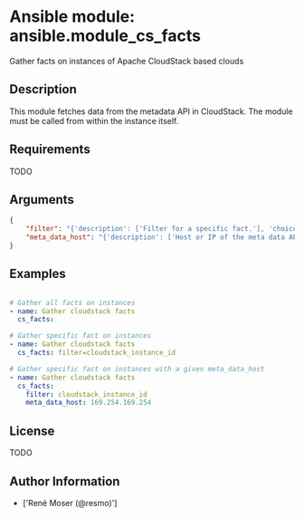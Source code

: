 # Ansible module: ansible.module_cs_facts


Gather facts on instances of Apache CloudStack based clouds

## Description

This module fetches data from the metadata API in CloudStack. The module must be called from within the instance itself.

## Requirements

TODO

## Arguments

``` json
{
    "filter": "{'description': ['Filter for a specific fact.'], 'choices': ['cloudstack_service_offering', 'cloudstack_availability_zone', 'cloudstack_public_hostname', 'cloudstack_public_ipv4', 'cloudstack_local_hostname', 'cloudstack_local_ipv4', 'cloudstack_instance_id', 'cloudstack_user_data']}",
    "meta_data_host": "{'description': ['Host or IP of the meta data API service.', 'If not set, determination by parsing the dhcp lease file.'], 'version_added': '2.4'}",
}
```

## Examples


``` yaml

# Gather all facts on instances
- name: Gather cloudstack facts
  cs_facts:

# Gather specific fact on instances
- name: Gather cloudstack facts
  cs_facts: filter=cloudstack_instance_id

# Gather specific fact on instances with a given meta_data_host
- name: Gather cloudstack facts
  cs_facts:
    filter: cloudstack_instance_id
    meta_data_host: 169.254.169.254

```

## License

TODO

## Author Information
  - ['René Moser (@resmo)']
